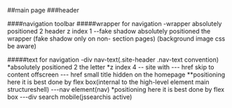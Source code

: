 ##main page
###header


####navigation toolbar
#####wrapper for navigation
-wrapper absolutely positioned 2 header z index 1
--fake shadow absolutely positioned the wrapper
(fake shadow only on non- section pages)
(background image css be aware)

#####text for navigation
-div nav-text(.site-header .nav-text convention)
*absolutely positioned 2 the letter
*z index 4
-- site with
--- href skip to content offscreen
--- href small title hidden on the homepage
**positioning here it is best done by flex box(internal to the high-level element main structureshell)
---nav element(nav)
*positioning here it is best done by flex box
---div search mobile(jssearchis active)
